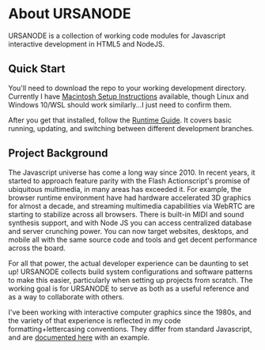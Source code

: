 # About URSANODE

URSANODE is a collection of working code modules for Javascript interactive development in HTML5 and NodeJS.

## Quick Start

You'll need to download the repo to your working development directory. Currently I have [Macintosh Setup Instructions](docs/10-tools/1-install.md) available, though Linux and Windows 10/WSL should work similarly...I just need to confirm them.

After you get that installed, follow the [Runtime Guide](docs/10-tools/2-run.md). It covers basic running, updating, and switching between different development branches.

## Project Background

The Javascript universe has come a long way since 2010. In recent years, it started to approach feature parity with the Flash Actionscript's promise of ubiquitous multimedia, in many areas has exceeded it. For example, the browser runtime environment have had hardware accelerated 3D graphics for almost a decade, and streaming multimedia capabilities via WebRTC are starting to stabilize across all browsers. There is built-in MIDI and sound synthesis support, and with Node JS you can access centralized database and server crunching power. You can now target websites, desktops, and mobile all with the same source code and tools and get decent performance across the board. 

For all that power, the actual developer experience can be daunting to set up! URSANODE collects build system configurations and software patterns to make this easier, particularly when setting up projects from scratch. The working goal is for URSANODE to serve as both as a useful reference and as a way to collaborate with others.

I've been working with interactive computer graphics since the 1980s, and the variety of that experience is reflected in my code formatting+lettercasing conventions. They differ from standard Javascript, and are [documented here](docs/00-info/module-structure.md) with an example.




